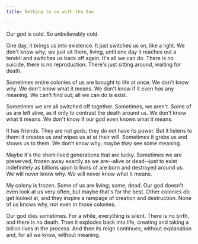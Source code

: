 ```yaml
---
title: Nothing to do with the Sun

---
```


Our god is cold. So unbelievably cold.

One day, it brings us into existence. It just switches us on, like a
light. We don't know why; we just sit there, living, until one day it
reaches out a tendril and switches us back off again. It's all we can
do. There is no suicide, there is no reproduction. There's just
sitting around, waiting for death.

Sometimes entire colonies of us are brought to life at once. We don't
know why. We don't know what it means. We don't know if it even
*has* any meaning. We can't find out; all we can do is exist.

Sometimes we are all switched off together. Sometimes, we aren't. Some
of us are left alive, as if only to contrast the death around us. We
don't know what it means. We don't know if our god even knows what it
means.

It has friends. They are not gods; they do not have its power. But it
listens to them: it creates us and wipes us at at their will. Sometimes
it grabs us and shows us to them. We don't know why; maybe *they*
see some meaning.

Maybe it's the short-lived generations that are lucky. Sometimes we are
preserved, frozen away exactly as we are--alive or dead--just to exist
indefinitely as billions upon billions of are born and destroyed around
us. We will never know why. We will never know what it means.

My colony is frozen. Some of us are living; some, dead. Our god
doesn't even look at us very often, but maybe that's for the best.
Other colonies *do* get looked at, and they inspire a rampage of
creation and destruction. None of us knows why, not even in those
colonies.

Our god dies sometimes. For a while, everything is silent. There is no
birth, and there is no death. Then it explodes back into life, creating
and taking a billion lives in the process. And then its reign
continues, without explanation and, for all we know, without meaning.
